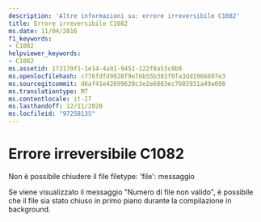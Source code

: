 ```yaml
---
description: 'Altre informazioni su: errore irreversibile C1082'
title: Errore irreversibile C1082
ms.date: 11/04/2016
f1_keywords:
- C1082
helpviewer_keywords:
- C1082
ms.assetid: 173179f1-1e14-4a91-9451-122f8a53c0b8
ms.openlocfilehash: c776fdfd9828f9e76b55b383f0fa3dd1966807e3
ms.sourcegitcommit: d6af41e42699628c3e2e6063ec7b03931a49a098
ms.translationtype: MT
ms.contentlocale: it-IT
ms.lasthandoff: 12/11/2020
ms.locfileid: "97258135"
---
```

# <a name="fatal-error-c1082"></a>Errore irreversibile C1082

Non è possibile chiudere il file filetype: 'file': messaggio

Se viene visualizzato il messaggio "Numero di file non valido", è possibile che il file sia stato chiuso in primo piano durante la compilazione in background.
